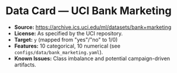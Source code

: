 # Data Card — UCI Bank Marketing

- **Source:** https://archive.ics.uci.edu/ml/datasets/bank+marketing
- **License:** As specified by the UCI repository.
- **Target:** `y` (mapped from "yes"/"no" to 1/0)
- **Features:** 10 categorical, 10 numerical (see `configs/data/bank_marketing.yaml`).
- **Known Issues:** Class imbalance and potential campaign-driven artifacts.
